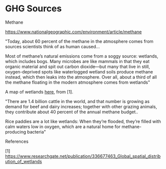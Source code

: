 # GHG Sources

Methane

https://www.nationalgeographic.com/environment/article/methane

"Today, about 60 percent of the methane in the atmosphere comes from
sources scientists think of as human caused...

Most of methane’s natural emissions come from a soggy source:
wetlands, which includes bogs. Many microbes are like mammals in that
they eat organic material and spit out carbon dioxide—but many that
live in still, oxygen-deprived spots like waterlogged wetland soils
produce methane instead, which then leaks into the atmosphere. Over
all, about a third of all the methane floating in the modern
atmosphere comes from wetlands"

A map of wetlands [here](https://pbs.twimg.com/media/FVZQ-gkXwAMf37I?format=jpg&name=large),
from [1].

"There are 1.4 billion cattle in the world, and that number is growing
as demand for beef and dairy increases; together with other grazing
animals, they contribute about 40 percent of the annual methane
budget..

Rice paddies are a lot like wetlands: When they’re flooded, they’re
filled with calm waters low in oxygen, which are a natural home for
methane-producing bacteria"

References

[1] https://www.researchgate.net/publication/336677463_Global_spatial_distribution_of_wetlands

